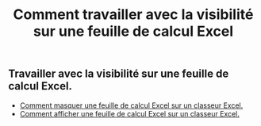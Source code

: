 ﻿---
title: Comment travailler avec la visibilité sur une feuille de calcul Excel
second_title: Aspose.Cells Cloud Documen
linktitle: Visibilité
type: docs
url: /fr/worksheets/panes/
keywords: How to work with visibility on an Excel worksheet
description: Aspose.Cells Cloud REST API prend en charge la visibilité sur une feuille de calcul Excel. Le SDK prend en charge différents langages de développement, notamment Android, C#, Go, Java, NodeJS, Perl, PHP, Python, Ruby et Swift.
weight: 20
kwords: Excel, Office Cloud, REST API, Tableur, PDF, CSV, Json, Markdown, Comment gérer la visibilité sur une feuille de calcul Excel
---
## Travailler avec la visibilité sur une feuille de calcul Excel.

- [Comment masquer une feuille de calcul Excel sur un classeur Excel.](/cells/fr/worksheets/hide/) 
- [Comment afficher une feuille de calcul Excel sur un classeur Excel.](/cells/fr/worksheets/unhide/) 


